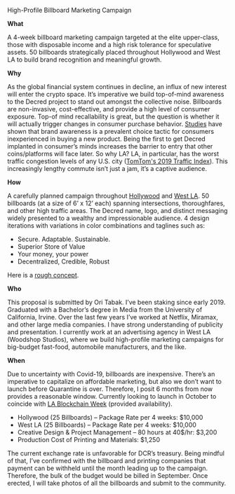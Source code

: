 High-Profile Billboard Marketing Campaign

**What**

A 4-week billboard marketing campaign targeted at the elite upper-class, those with disposable income and a high risk tolerance for speculative assets. 50 billboards strategically placed throughout Hollywood and West LA to build brand recognition and meaningful growth. 

**Why**

As the global financial system continues in decline, an influx of new interest will enter the crypto space. It’s imperative we build top-of-mind awareness to the Decred project to stand out amongst the collective noise. Billboards are non-invasive, cost-effective, and provide a high level of consumer exposure. Top-of mind recallability is great, but the question is whether it will actually trigger changes in consumer purchase behavior. [Studies](https://byronsharp.files.wordpress.com/2008/04/4033.pdf) have shown that brand awareness is a prevalent choice tactic for consumers inexperienced in buying a new product. Being the first to get Decred implanted in consumer’s minds increases the barrier to entry that other coins/platforms will face later. So why LA? LA, in particular, has the worst traffic congestion levels of any U.S. city ([TomTom's 2019 Traffic Index](https://www.tomtom.com/en_gb/traffic-index/ranking/?country=CA,MX,US)). This increasingly lengthy commute isn’t just a jam, it’s a captive audience.

**How**

A carefully planned campaign throughout [Hollywood](https://i.imgur.com/sf0kfNT.jpg) and [West LA](https://i.imgur.com/g7HzTRw.jpg). 50 billboards (at a size of 6’ x 12’ each) spanning intersections, thoroughfares, and other high traffic areas. The Decred name, logo, and distinct messaging widely presented to a wealthy and impressionable audience. 4 design iterations with variations in color combinations and taglines such as:
-	Secure. Adaptable. Sustainable.
-	Superior Store of Value
-	Your money, your power
-	Decentralized, Credible, Robust

Here is a [rough concept](https://i.imgur.com/I1IPnAb.jpg).

**Who**

This proposal is submitted by Ori Tabak. I’ve been staking since early 2019. Graduated with a Bachelor’s degree in Media from the University of California, Irvine. Over the last few years I’ve worked at Netflix, Miramax, and other large media companies. I have strong understanding of publicity and presentation.
I currently work at an advertising agency in West LA (Woodshop Studios), where we build high-profile marketing campaigns for big-budget fast-food, automobile manufacturers, and the like. 

**When**

Due to uncertainty with Covid-19, billboards are inexpensive. There’s an imperative to capitalize on affordable marketing, but also we don’t want to launch before Quarantine is over. Therefore, I posit 6 months from now provides a reasonable window. Currently looking to launch in October to coincide with [LA Blockchain Week](https://lablockchainweek.org/) (provided availability). 
-	Hollywood (25 Billboards) – Package Rate per 4 weeks: $10,000
-	West LA (25 Billboards) – Package Rate per 4 weeks: $10,000
-	Creative Design & Project Management – 80 hours at 40$/hr: $3,200
-	Production Cost of Printing and Materials: $1,250

The current exchange rate is unfavorable for DCR’s treasury. Being mindful of that, I’ve confirmed with the billboard and printing companies that payment can be withheld until the month leading up to the campaign. Therefore, the bulk of the budget would be billed in September. Once erected, I will take photos of all the billboards and submit to the community.